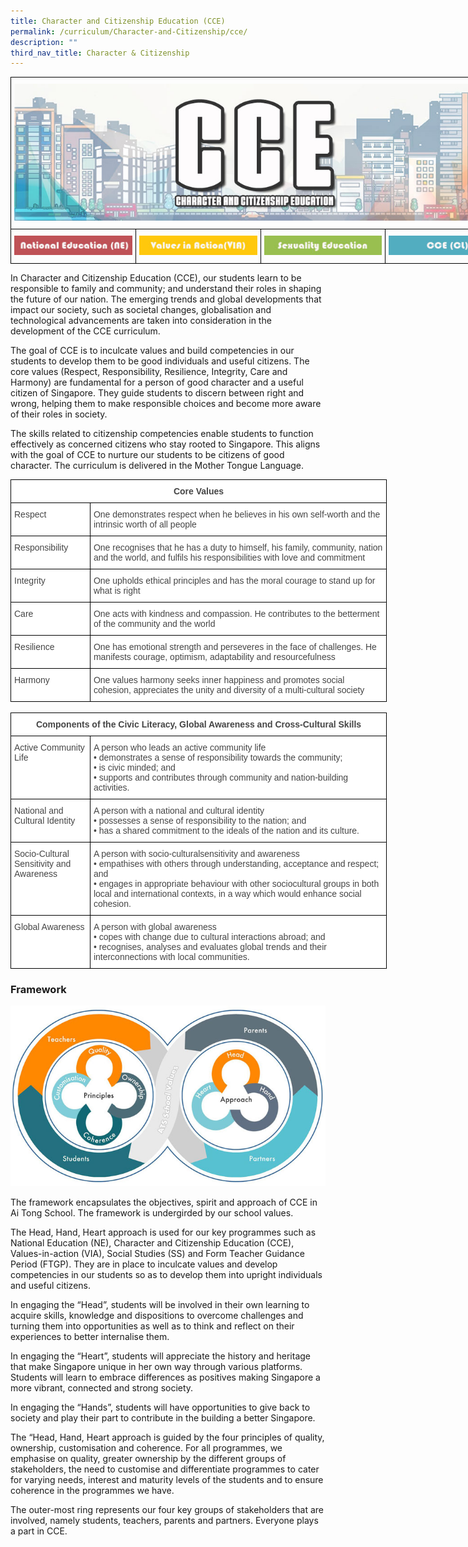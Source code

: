 ```yaml
---
title: Character and Citizenship Education (CCE)
permalink: /curriculum/Character-and-Citizenship/cce/
description: ""
third_nav_title: Character & Citizenship
---
```

<style type="text/css">
.tg  {border-collapse:collapse;border-spacing:0;margin:0px auto;}
.tg td{border-color:black;border-style:solid;border-width:1px;font-family:Arial, sans-serif;font-size:14px;
  overflow:hidden;padding:10px 5px;word-break:normal;}
.tg th{border-color:black;border-style:solid;border-width:1px;font-family:Arial, sans-serif;font-size:14px;
  font-weight:normal;overflow:hidden;padding:10px 5px;word-break:normal;}
.tg .tg-0lax{text-align:left;vertical-align:top}
</style>
<table class="tg" style="undefined;table-layout: fixed; width: 800px">
<colgroup>
<col style="width: 200px">
<col style="width: 200px">
<col style="width: 200px">
<col style="width: 200px">
</colgroup>
<tbody>
  <tr>
    <td class="tg-0lax" colspan="4"><img src="/images/ATS_CCE.jpeg" 
     style="width:100%"></td>
  </tr>
  <tr>
    <td class="tg-0lax"><a href = "linkhere" target = "_self"> 
          <img src="/images/NE.jpeg" 
     style="width:100%"></a></td>
    <td class="tg-0lax"><a href = "linkhere" target = "_self"> 
          <img src="/images/VIA.jpeg" 
     style="width:100%"></a></td>
    <td class="tg-0lax"><a href = "linkhere" target = "_self"> 
          <img src="/images/SE.jpeg" 
     style="width:100%"></a></td>
    <td class="tg-0lax"><a href = "linkhere" target = "_self"> 
          <img src="/images/CCECL.jpeg" 
     style="width:100%"></a></td>
  </tr>
</tbody>
</table>


In Character and Citizenship Education (CCE), our students learn to be responsible to family and community; and understand their roles in shaping the future of our nation. The emerging trends and global developments that impact our society, such as societal changes, globalisation and technological advancements are taken into consideration in the development of the CCE curriculum. 

The goal of CCE is to inculcate values and build competencies in our students to develop them to be good individuals and useful citizens. The core values (Respect, Responsibility, Resilience, Integrity, Care and Harmony) are fundamental for a person of good character and a useful citizen of Singapore. They guide students to discern between right and wrong, helping them to make responsible choices and become more aware of their roles in society.

The skills related to citizenship competencies enable students to function effectively as concerned citizens who stay rooted to Singapore. This aligns with the goal of CCE to nurture our students to be citizens of good character. The curriculum is delivered in the Mother Tongue Language.

<style type="text/css">
.tg  {border-collapse:collapse;border-spacing:0;margin:0px auto;}
.tg td{border-color:black;border-style:solid;border-width:1px;font-family:Arial, sans-serif;font-size:14px;
  overflow:hidden;padding:10px 5px;word-break:normal;}
.tg th{border-color:black;border-style:solid;border-width:1px;font-family:Arial, sans-serif;font-size:14px;
  font-weight:normal;overflow:hidden;padding:10px 5px;word-break:normal;}
.tg .tg-fwnj{background-color:#FFF;color:#454545;text-align:left;vertical-align:top}
.tg .tg-2fwu{background-color:#FFF;color:#454545;font-weight:bold;text-align:center;vertical-align:top}
</style>
<table class="tg" style="undefined;table-layout: fixed; width: 602px">
<colgroup>
<col style="width: 127px">
<col style="width: 475px">
</colgroup>
<tbody>
  <tr>
    <td class="tg-2fwu" colspan="2">Core Values</td>
  </tr>
  <tr>
    <td class="tg-fwnj">Respect</td>
    <td class="tg-fwnj">One demonstrates respect when he believes in his own self-worth and the intrinsic worth of all people</td>
  </tr>
  <tr>
    <td class="tg-fwnj">Responsibility</td>
    <td class="tg-fwnj">One recognises that he has a duty to himself, his family, community, nation and the world, and fulfils his responsibilities with love and commitment</td>
  </tr>
  <tr>
    <td class="tg-fwnj">Integrity</td>
    <td class="tg-fwnj">One upholds ethical principles and has the moral courage to stand up for what is right</td>
  </tr>
  <tr>
    <td class="tg-fwnj">Care</td>
    <td class="tg-fwnj">One acts with kindness and compassion. He contributes to the betterment of the community and the world</td>
  </tr>
  <tr>
    <td class="tg-fwnj">Resilience</td>
    <td class="tg-fwnj">One has emotional strength and perseveres in the face of challenges. He manifests courage, optimism, adaptability and resourcefulness</td>
  </tr>
  <tr>
    <td class="tg-fwnj">Harmony</td>
    <td class="tg-fwnj">One values harmony seeks inner happiness and promotes social cohesion, appreciates the unity and diversity of a multi-cultural society</td>
  </tr>
</tbody>
</table>

<br>

<style type="text/css">
.tg  {border-collapse:collapse;border-spacing:0;margin:0px auto;}
.tg td{border-color:black;border-style:solid;border-width:1px;font-family:Arial, sans-serif;font-size:14px;
  overflow:hidden;padding:10px 5px;word-break:normal;}
.tg th{border-color:black;border-style:solid;border-width:1px;font-family:Arial, sans-serif;font-size:14px;
  font-weight:normal;overflow:hidden;padding:10px 5px;word-break:normal;}
.tg .tg-fwnj{background-color:#FFF;color:#454545;text-align:left;vertical-align:top}
.tg .tg-2fwu{background-color:#FFF;color:#454545;font-weight:bold;text-align:center;vertical-align:top}
</style>
<table class="tg" style="undefined;table-layout: fixed; width: 602px">
<colgroup>
<col style="width: 127px">
<col style="width: 475px">
</colgroup>
<tbody>
  <tr>
    <td class="tg-2fwu" colspan="2">Components of the Civic Literacy, Global Awareness and Cross-Cultural Skills</td>
  </tr>
  <tr>
    <td class="tg-fwnj">Active Community Life</td>
    <td class="tg-fwnj">A person who leads an active community life <br>• demonstrates a sense of responsibility towards the community; <br>• is civic minded; and <br>• supports and contributes through community and nation-building activities.</td>
  </tr>
  <tr>
    <td class="tg-fwnj">National and Cultural Identity</td>
    <td class="tg-fwnj">A person with a national and cultural identity <br>• possesses a sense of responsibility to the nation; and <br>• has a shared commitment to the ideals of the nation and its culture.</td>
  </tr>
  <tr>
    <td class="tg-fwnj">Socio-Cultural Sensitivity and Awareness</td>
    <td class="tg-fwnj">A person with socio-culturalsensitivity and awareness <br>• empathises with others through understanding, acceptance and respect; and <br>• engages in appropriate behaviour with other sociocultural groups in both local and international contexts, in a way which would enhance social cohesion.</td>
  </tr>
  <tr>
    <td class="tg-fwnj">Global Awareness</td>
    <td class="tg-fwnj">A person with global awareness <br>• copes with change due to cultural interactions abroad; and <br>• recognises, analyses and evaluates global trends and their interconnections with local communities.</td>
  </tr>
</tbody>
</table>

### Framework


![](/images/CCE_framework_ATS.jpeg)

The framework encapsulates the objectives, spirit and approach of CCE in Ai Tong School. The framework is undergirded by our school values.  
  
The Head, Hand, Heart approach is used for our key programmes such as National Education (NE), Character and Citizenship Education (CCE), Values-in-action (VIA), Social Studies (SS) and Form Teacher Guidance Period (FTGP). They are in place to inculcate values and develop competencies in our students so as to develop them into upright individuals and useful citizens.    
  
In engaging the “Head”, students will be involved in their own learning to acquire skills, knowledge and dispositions to overcome challenges and turning them into opportunities as well as to think and reflect on their experiences to better internalise them.  
  
In engaging the “Heart”, students will appreciate the history and heritage that make Singapore unique in her own way through various platforms. Students will learn to embrace differences as positives making Singapore a more vibrant, connected and strong society.  
  
In engaging the “Hands”, students will have opportunities to give back to society and play their part to contribute in the building a better Singapore.  
  
The “Head, Hand, Heart approach is guided by the four principles of quality, ownership, customisation and coherence. For all programmes, we emphasise on quality, greater ownership by the different groups of stakeholders, the need to customise and differentiate programmes to cater for varying needs, interest and maturity levels of the students and to ensure coherence in the programmes we have.  
  
The outer-most ring represents our four key groups of stakeholders that are involved, namely students, teachers, parents and partners. Everyone plays a part in CCE.
